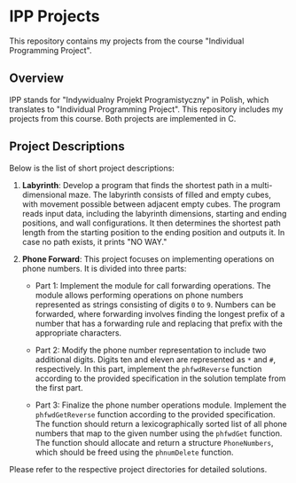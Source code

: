 # IPP Projects

This repository contains my projects from the course "Individual Programming
Project".

## Overview

IPP stands for "Indywidualny Projekt Programistyczny" in Polish, which
translates to "Individual Programming Project". This repository includes my
projects from this course. Both projects are implemented in C.

## Project Descriptions

Below is the list of short project descriptions:

1. **Labyrinth**: Develop a program that finds the shortest path in a
multi-dimensional maze. The labyrinth consists of filled and empty cubes, with
movement possible between adjacent empty cubes. The program reads input data,
including the labyrinth dimensions, starting and ending positions, and wall
configurations. It then determines the shortest path length from the starting
position to the ending position and outputs it. In case no path exists, it
prints "NO WAY."

2. **Phone Forward**: This project focuses on implementing operations on phone
numbers. It is divided into three parts:

   - Part 1: Implement the module for call forwarding operations. The module
   allows performing operations on phone numbers represented as strings
   consisting of digits `0` to `9`. Numbers can be forwarded, where forwarding
   involves finding the longest prefix of a number that has a forwarding rule
   and replacing that prefix with the appropriate characters.
   
   - Part 2: Modify the phone number representation to include two additional
   digits. Digits ten and eleven are represented as `*` and `#`, respectively.
   In this part, implement the `phfwdReverse` function according to the provided
   specification in the solution template from the first part.
   
   - Part 3: Finalize the phone number operations module. Implement the
   `phfwdGetReverse` function according to the provided specification. The
   function should return a lexicographically sorted list of all phone numbers
   that map to the given number using the `phfwdGet` function. The function
   should allocate and return a structure `PhoneNumbers`, which should be freed
   using the `phnumDelete` function.

Please refer to the respective project directories for detailed solutions.
